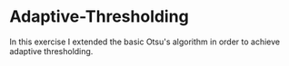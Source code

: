 # Adaptive-Thresholding
In this exercise I extended the basic Otsu's algorithm in order to achieve adaptive thresholding.
